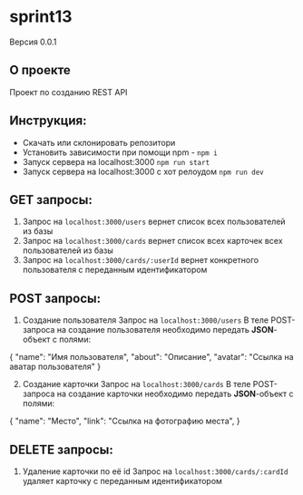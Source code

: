 # sprint13
Версия 0.0.1

## О проекте
Проект по созданию REST API 
## Инструкция:
- Скачать или склонировать репозитори
- Установить зависимости при помощи npm - `npm i`
- Запуск сервера на localhost:3000 `npm run start`
- Запуск сервера на localhost:3000 с хот релоудом `npm run dev`

## GET запросы:
1. Запрос на `localhost:3000/users` вернет список всех пользователей из базы
2. Запрос на `localhost:3000/cards` вернет список всех карточек всех пользователей из базы 
3. Запрос на `localhost:3000/cards/:userId` вернет конкретного пользователя с переданным идентификатором

## POST запросы:
1. Создание пользователя
Запрос на `localhost:3000/users`
В теле POST-запроса на создание пользователя необходимо передать **JSON**-объект с полями:

{
    "name": "Имя пользователя",
    "about": "Описание",
    "avatar": "Ссылка на аватар пользователя"
}

2. Создание карточки
Запрос на `localhost:3000/cards`
В теле POST-запроса на создание карточки необходимо передать **JSON**-объект с полями:

{
    "name": "Место",
    "link": "Ссылка на фотографию места",
}

## DELETE запросы:
1. Удаление карточки по её id
Запрос на `localhost:3000/cards/:cardId` удаляет карточку с переданным  идентификатором


